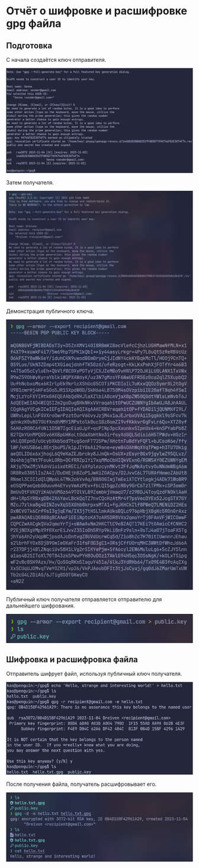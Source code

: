 # Отчёт о шифровке и расшифровке gpg файла

## Подготовка

С начала создаётся ключ отправителя.

![sender_key_gen](screenshots/sender/gpg_key_gen.png)

Затем получателя.

![recipient_key_gen](screenshots/recipient/gpg_key_gen.png)

Демонстрация публичного ключа.

![recipient_key_showcase](screenshots/recipient/gpg_key_showcase.png)

Публичный ключ получателя отправляется отправителю для дальнейшего шифрования.

![recipient_key_transfer](screenshots/recipient/gpg_export_file.png)

## Шифровка и расшифровка файла

Отправитель шифрует файл, используя публичный ключ получателя.

![sender_file_encryption](screenshots/sender/gpg_encryption.png)

После получения файла, получатель расшифровывает его.

![recipient_file_decryption](screenshots/recipient/gpg_decryption.png)